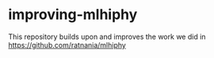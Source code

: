 # improving-mlhiphy

This repository builds upon and improves the work we did in https://github.com/ratnania/mlhiphy
